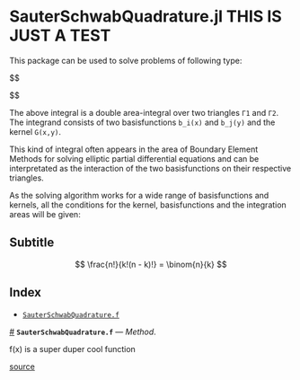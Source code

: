 
<a id='SauterSchwabQuadrature.jl-THIS-IS-JUST-A-TEST-1'></a>

# SauterSchwabQuadrature.jl  THIS IS JUST A TEST


This package can be used to solve problems of following type:


$$

$$


The above integral is a double area-integral over two triangles `Γ1` and `Γ2`. The integrand consists of two basisfunctions `b_i(x)` and `b_j(y)` and the kernel `G(x,y)`.   


This kind of integral often appears in the area of Boundary Element Methods for solving elliptic partial differential equations and can be interpretated as the interaction of the two basisfunctions on their respective triangles.


As the solving algorithm works for a wide range of basisfunctions and kernels, all the conditions for the kernel, basisfunctions and the integration areas will be given:  


<a id='Subtitle-1'></a>

## Subtitle


$$
\frac{n!}{k!(n - k)!} = \binom{n}{k}
$$


<a id='Index-1'></a>

## Index

- [`SauterSchwabQuadrature.f`](index.md#SauterSchwabQuadrature.f-Tuple{Any})

<a id='SauterSchwabQuadrature.f-Tuple{Any}' href='#SauterSchwabQuadrature.f-Tuple{Any}'>#</a>
**`SauterSchwabQuadrature.f`** &mdash; *Method*.



f(x) is a super duper cool function


<a target='_blank' href='https://github.com/ga96tik/SauterSchwabQuadrature.jl/tree/05ef55bbe67c88e59a8cda62f01410a2e0ef03b8/src/f.jl#L4-L6' class='documenter-source'>source</a><br>

